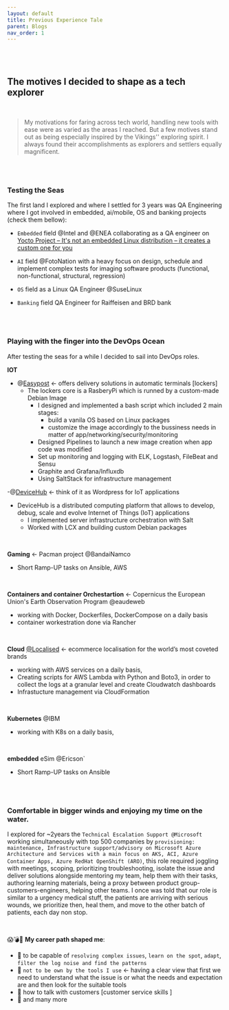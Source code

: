 ```yaml
---
layout: default
title: Previous Experience Tale
parent: Blogs
nav_order: 1
---
```


<br />
<br />


## The motives I decided to shape as a tech explorer 
<br />

> My motivations for faring across tech world, handling new tools with ease  were as varied as the areas I reached. But a few motives stand out as being especially inspired by the Vikings'' exploring spirit. I always found their accomplishments as explorers and settlers equally magnificent.
<br />
<br />

### Testing the Seas

The first land I explored and where I settled for 3 years was QA Engineering where I got involved in embedded, ai/mobile, OS and banking projects (check them bellow):

- `Embedded` field @Intel and @ENEA collaborating as a QA engineer on [Yocto Project – It's not an embedded Linux distribution – it creates a custom one for you](https://www.yoctoproject.org/)

- `AI` field @FotoNation  with a heavy focus on design, schedule and implement complex tests for imaging software products (functional, non-functional, structural, regression)

- `OS` field as a Linux QA Engineer @SuseLinux

- `Banking` field QA Engineer for Raiffeisen and BRD bank
<br />
<br />



### Playing with the finger into the DevOps Ocean 

After testing the seas for a while I decided to sail into DevOps roles.

**IOT**  
- @[Easypost](https://easypost.ro/) <- offers delivery solutions in automatic terminals [lockers]
   -  The lockers core is a RasberyPi which is runned by a custom-made Debian Image
      -  I designed and implemented a bash script which included 2 main stages:
          -  build a vanila OS based on Linux packages
          -  customize the image accordingly to the bussiness needs in matter of app/networking/security/monitoring
      -  Designed Pipelines to launch a new image creation when app code was modified
      -  Set up monitoring and logging with ELK, Logstash, FileBeat and Sensu 
      -  Graphite and Grafana/Influxdb
      -  Using SaltStack for infrastructure management


-@[DeviceHub](https://www.linkedin.com/company/devicehub-net/about/) <- think of it as Wordpress for IoT applications
   - DeviceHub is a distributed computing platform that allows to develop, debug, scale and evolve Internet of Things (IoT) applications 
      -  I implemented server infrastructure orchestration with Salt
      -  Worked with LCX and building custom Debian packages


<br/>

**Gaming** <- Pacman project @BandaiNamco
   - Short Ramp-UP tasks on Ansible, AWS
   
   
<br/>

**Containers and container Orchestartion** <- Copernicus the European Union's Earth Observation Program  @eaudeweb
   - working with Docker, Dockerfiles, DockerCompose on a daily basis
   - container workestration done via Rancher


<br/>

**Cloud** [@Localised](https://www.localised.com/) <- ecommerce localisation for the world’s most coveted brands
   - working with AWS services on a daily basis,
   - Creating scripts for AWS Lambda with Python and Boto3, in order to collect the logs at a granular level and create Cloudwatch dashboards
   - Infrastucture management via CloudFormation
 
 
 <br/>
 
 
**Kubernetes** @IBM
   - working with K8s on a daily basis,


<br/>


**embedded** eSim @Ericson`
   - Short Ramp-UP tasks on Ansible


<br />
<br />



### Comfortable in bigger winds and enjoying my time on the water.

I explored for ~2years the `Technical Escalation Support @Microsoft` working simultaneously with top 500 companies by `provisioning: maintenance, Infrastructure support/advisory on Microsoft Azure Architecture and Services with a main focus on AKS, ACI, Azure Container Apps, Azure RedHat OpenShift (ARO)`, this role required joggling with meetings, scoping, prioritizing troubleshooting, isolate the issue and deliver  solutions alongside mentoring my  team, help them with their tasks, authoring learning materials, being a proxy between product group-customers-engineers,  helping other teams. I once was told that our role is similar to a urgency medical stuff, the patients are arriving with serious wounds, we prioritize then, heal them, and move to the other batch of patients, each day non stop.

<br />



😱💣🤯 **My career path shaped me**:
- 🚀 to be capable of `resolving complex issues`, `learn on the spot`, `adapt`, `filter the log noise and find the patterns`
- 🚀 `not to be own by the tools I use` <- having a clear view that first we need to understand what the issue is or what the needs and expectation are and then look for the suitable tools
- 🚀 how to talk with customers [customer service skills ]  
- 🤯 and many more





